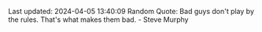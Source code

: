 Last updated: 2024-04-05 13:40:09
Random Quote: Bad guys don't play by the rules. That's what makes them bad. - Steve Murphy